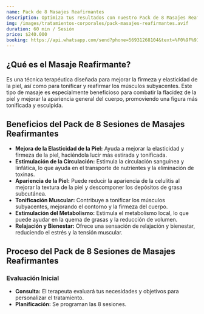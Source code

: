 ```yaml
---
name: Pack de 8 Masajes Reafirmantes
description: Optimiza tus resultados con nuestro Pack de 8 Masajes Reafirmantes. Este paquete profesional ofrece un tratamiento continuo para tonificar y reafirmar la piel, mejorando su elasticidad y proporcionando un efecto rejuvenecedor con beneficios duraderos.
img: /images/tratamientos-corporales/pack-masajes-reafirmantes.avif
duration: 60 min / Sesión
price: $240.000
booking: https://api.whatsapp.com/send?phone=56931268104&text=%F0%9F%91%8B%F0%9F%8F%BB%20%C2%A1Hola!%20Quisiera%20agendar%20una%20hora%20para%20el%20pack%20de%208%20masajes%20reafirmantes.
---
```


## ¿Qué es el Masaje Reafirmante?

Es una técnica terapéutica diseñada para mejorar la firmeza y elasticidad de la piel, así como para tonificar y reafirmar los músculos subyacentes. Este tipo de masaje es especialmente beneficioso para combatir la flacidez de la piel y mejorar la apariencia general del cuerpo, promoviendo una figura más tonificada y esculpida.

## Beneficios del Pack de 8 Sesiones de Masajes Reafirmantes

- **Mejora de la Elasticidad de la Piel:** Ayuda a mejorar la elasticidad y firmeza de la piel, haciéndola lucir más estirada y tonificada.
- **Estimulación de la Circulación:** Estimula la circulación sanguínea y linfática, lo que ayuda en el transporte de nutrientes y la eliminación de toxinas.
- **Apariencia de la Piel:** Puede reducir la apariencia de la celulitis al mejorar la textura de la piel y descomponer los depósitos de grasa subcutánea.
- **Tonificación Muscular:** Contribuye a tonificar los músculos subyacentes, mejorando el contorno y la firmeza del cuerpo.
- **Estimulación del Metabolismo:** Estimula el metabolismo local, lo que puede ayudar en la quema de grasas y la reducción de volumen.
- **Relajación y Bienestar:** Ofrece una sensación de relajación y bienestar, reduciendo el estrés y la tensión muscular.

## Proceso del Pack de 8 Sesiones de Masajes Reafirmantes

### Evaluación Inicial

- **Consulta:** El terapeuta evaluará tus necesidades y objetivos para personalizar el tratamiento.
- **Planificación:** Se programan las 8 sesiones.
